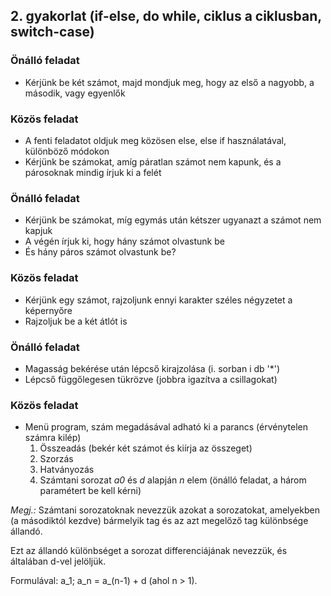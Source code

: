 ## 2. gyakorlat (if-else, do while, ciklus a ciklusban, switch-case)

### Önálló feladat
- Kérjünk be két számot, majd mondjuk meg, hogy az első a nagyobb, a második, vagy egyenlők

### Közös feladat
- A fenti feladatot oldjuk meg közösen else, else if használatával, különböző módokon
- Kérjünk be számokat, amíg páratlan számot nem kapunk, és a párosoknak mindig írjuk ki a felét

### Önálló feladat
- Kérjünk be számokat, míg egymás után kétszer ugyanazt a számot nem kapjuk
- A végén írjuk ki, hogy hány számot olvastunk be
- És hány páros számot olvastunk be?

### Közös feladat
- Kérjünk egy számot, rajzoljunk ennyi karakter széles négyzetet a képernyőre
- Rajzoljuk be a két átlót is

### Önálló feladat
- Magasság bekérése után lépcső kirajzolása (i. sorban i db '*')
- Lépcső függőlegesen tükrözve (jobbra igazítva a csillagokat)
    
### Közös feladat
- Menü program, szám megadásával adható ki a parancs (érvénytelen számra kilép)
    1. Összeadás (bekér két számot és kiírja az összeget)
    2. Szorzás
    3. Hatványozás
    4. Számtani sorozat *a0* és *d* alapján *n* elem (önálló feladat, a három paramétert be kell kérni)

_Megj.:_
Számtani sorozatoknak nevezzük azokat a sorozatokat, amelyekben (a másodiktól kezdve) bármelyik tag és az azt megelőző tag különbsége állandó.

Ezt az állandó különbséget a sorozat differenciájának nevezzük, és általában d-vel jelöljük.

Formulával: a_1; a_n = a_(n-1) + d (ahol n > 1).

